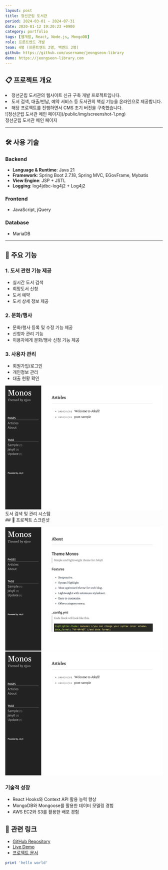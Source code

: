 ```yaml
---
layout: post
title: 정선군립 도서관
period: 2024-03-01 ~ 2024-07-31
date: 2020-01-12 19:20:23 +0900
category: portfolio
tags: [웹개발, React, Node.js, MongoDB]
role: 프론트엔드 개발
team: 4명 (프론트엔드 2명, 백엔드 2명)
github: https://github.com/username/jeongseon-library
demo: https://jeongseon-library.com
---
```


## 📋 프로젝트 개요

<div class="portfolio-section">
<div class="portfolio-content">

<li>정선군립 도서관의 웹사이트 신규 구축 개발 프로젝트입니다. </li>
<li>도서 검색, 대출/반납, 예약 서비스 등 도서관의 핵심 기능을 온라인으로 제공합니다.</li>
<li> 해당 프로젝트를 진행하면서 CMS 초기 버전을 구축했습니다.</li>

</div>
<div class="portfolio-image">
![정선군립 도서관 메인 페이지](/public/img/screenshot-1.png)
<div class="image-caption">정선군립 도서관 메인 페이지</div>
</div>
</div>

---

## 🛠️ 사용 기술

### Backend

- **Language & Runtime**: Java 21
- **Framework**: Spring Boot 2.7.18, Spring MVC, EGovFrame, Mybatis
- **View Engine**: JSP + JSTL
- **Logging**: log4jdbc-log4j2 + Log4j2

### Frontend

- JavaScript, jQuery

### Database

- MariaDB

---

## 🎯 주요 기능

<div class="portfolio-section">
<div class="portfolio-content">
<h3>1. 도서 관련 기능 제공</h3>
<ul>
    <li>실시간 도서 검색</li>
    <li>희망도서 신청</li>
    <li>도서 예약</li>
    <li>도서 상세 정보 제공</li>
</ul>

<h3>2. 문화/행사</h3>
<ul>
    <li>문화/행사 등록 및 수정 기능 제공</li>
    <li>신청자 관리 기능</li>
    <li>이용자에게 문화/행사 신청 기능 제공</li>
</ul>

<h3>3. 사용자 관리</h3>
<ul>
    <li>회원가입/로그인</li>
    <li>개인정보 관리</li>
    <li>대출 현황 확인</li>
</ul>
</div>
<div class="portfolio-image">
<img src="/public/img/screenshot-2.png" alt="도서 검색 및 관리 시스템">
<div class="image-caption">도서 검색 및 관리 시스템</div>
</div>
</div>
## 📸 프로젝트 스크린샷

![메인 페이지](/public/img/screenshot-1.png)
![도서 검색](/public/img/screenshot-2.png)

### 기술적 성장

- React Hooks와 Context API 활용 능력 향상
- MongoDB와 Mongoose를 활용한 데이터 모델링 경험
- AWS EC2와 S3를 활용한 배포 경험

## 🔗 관련 링크

- [GitHub Repository](https://github.com/username/jeongseon-library)
- [Live Demo](https://jeongseon-library.com)
- [프로젝트 문서](https://docs.jeongseon-library.com)

```ruby
print 'hello world'
```
